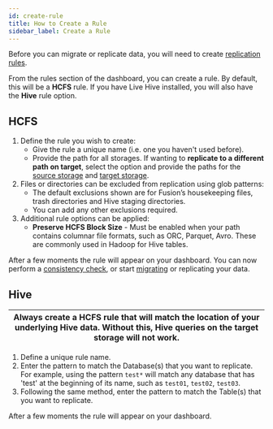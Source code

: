 ```yaml
---
id: create-rule
title: How to Create a Rule
sidebar_label: Create a Rule
---
```


Before you can migrate or replicate data, you will need to create [replication rules](../../glossary/r.md#replication-rules).

From the rules section of the dashboard, you can create a rule. By default, this will be a **HCFS** rule. If you have Live Hive installed, you will also have the **Hive** rule option.

## HCFS

1. Define the rule you wish to create:
   - Give the rule a unique name (i.e. one you haven't used before).
   - Provide the path for all storages. If wanting to **replicate to a different path on target**, select the option and provide the paths for the [source storage](../../glossary/s.md#source) and [target storage](../../glossary/t.md#target).
1. Files or directories can be excluded from replication using glob patterns:
   - The default exclusions shown are for Fusion’s housekeeping files, trash directories and Hive staging directories.
   - You can add any other exclusions required.
1. Additional rule options can be applied:
   - **Preserve HCFS Block Size** - Must be enabled when your path contains columnar file formats, such as ORC, Parquet, Avro. These are commonly used in Hadoop for Hive tables.

After a few moments the rule will appear on your dashboard.
You can now perform a [consistency check](./consistency-check.md), or start [migrating](./migration.md) or replicating your data.

## Hive

|Always create a HCFS rule that will match the location of your underlying Hive data. Without this, Hive queries on the target storage will not work.|
|---|

1. Define a unique rule name.
1. Enter the pattern to match the Database(s) that you want to replicate. For example, using the pattern `test*` will match any database that has 'test' at the beginning of its name, such as `test01`, `test02`, `test03`.
1. Following the same method, enter the pattern to match the Table(s) that you want to replicate.

After a few moments the rule will appear on your dashboard.
